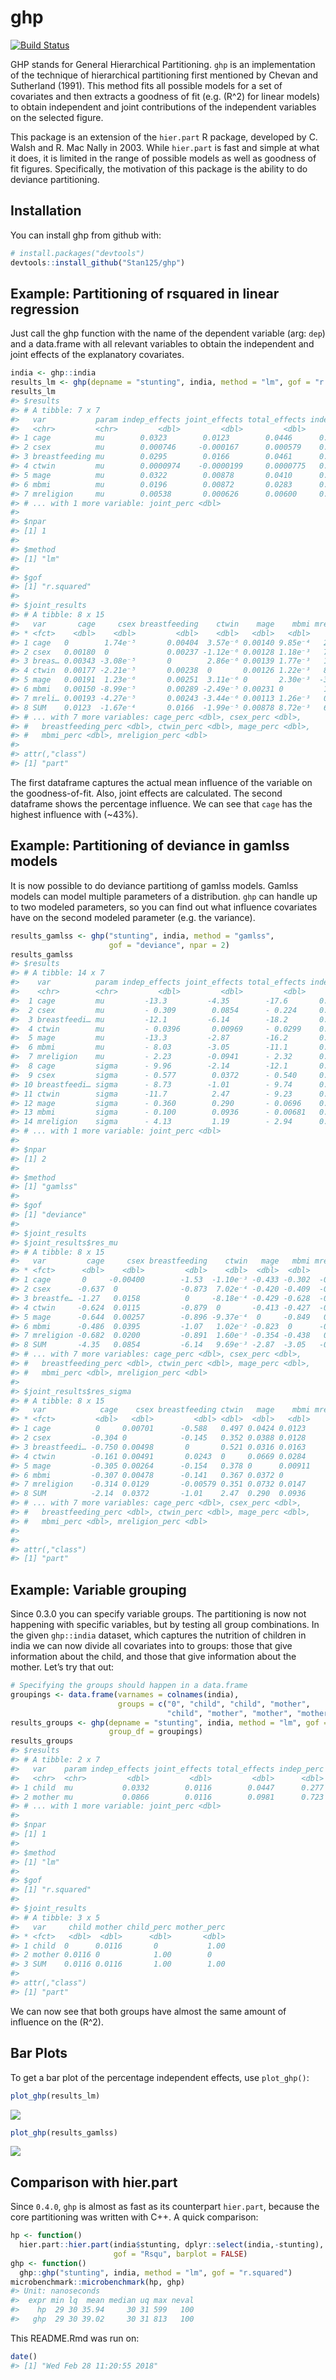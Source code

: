 
<!-- README.md is generated from README.Rmd. Please edit that file -->

# ghp

[![Build
Status](https://travis-ci.org/Stan125/ghp.svg?branch=master)](https://travis-ci.org/Stan125/ghp)

GHP stands for General Hierarchical Partitioning. `ghp` is an
implementation of the technique of hierarchical partitioning first
mentioned by Chevan and Sutherland (1991). This method fits all possible
models for a set of covariates and then extracts a goodness of fit (e.g.
\(R^2\) for linear models) to obtain independent and joint contributions
of the independent variables on the selected figure.

This package is an extension of the `hier.part` R package, developed by
C. Walsh and R. Mac Nally in 2003. While `hier.part` is fast and simple
at what it does, it is limited in the range of possible models as well
as goodness of fit figures. Specifically, the motivation of this package
is the ability to do deviance partitioning.

## Installation

You can install ghp from github with:

``` r
# install.packages("devtools")
devtools::install_github("Stan125/ghp")
```

## Example: Partitioning of rsquared in linear regression

Just call the ghp function with the name of the dependent variable (arg:
`dep`) and a data.frame with all relevant variables to obtain the
independent and joint effects of the explanatory covariates.

``` r
india <- ghp::india
results_lm <- ghp(depname = "stunting", india, method = "lm", gof = "r.squared")
results_lm
#> $results
#> # A tibble: 7 x 7
#>   var           param indep_effects joint_effects total_effects indep_perc
#>   <chr>         <chr>         <dbl>         <dbl>         <dbl>      <dbl>
#> 1 cage          mu        0.0323        0.0123        0.0446      0.269   
#> 2 csex          mu        0.000746     -0.000167      0.000579    0.00623 
#> 3 breastfeeding mu        0.0295        0.0166        0.0461      0.246   
#> 4 ctwin         mu        0.0000974    -0.0000199     0.0000775   0.000814
#> 5 mage          mu        0.0322        0.00878       0.0410      0.269   
#> 6 mbmi          mu        0.0196        0.00872       0.0283      0.164   
#> 7 mreligion     mu        0.00538       0.000626      0.00600     0.0449  
#> # ... with 1 more variable: joint_perc <dbl>
#> 
#> $npar
#> [1] 1
#> 
#> $method
#> [1] "lm"
#> 
#> $gof
#> [1] "r.squared"
#> 
#> $joint_results
#> # A tibble: 8 x 15
#>   var       cage     csex breastfeeding    ctwin    mage    mbmi mreligion
#> * <fct>    <dbl>    <dbl>         <dbl>    <dbl>   <dbl>   <dbl>     <dbl>
#> 1 cage   0        1.74e⁻⁵       0.00404  3.57e⁻⁶ 0.00140 9.85e⁻⁴   2.53e⁻⁴
#> 2 csex   0.00180  0             0.00237 -1.12e⁻⁶ 0.00128 1.18e⁻³   7.06e⁻⁵
#> 3 breas… 0.00343 -3.08e⁻⁵       0        2.86e⁻⁶ 0.00139 1.77e⁻³   1.41e⁻⁴
#> 4 ctwin  0.00177 -2.21e⁻⁵       0.00238  0       0.00126 1.22e⁻³   8.88e⁻⁵
#> 5 mage   0.00191  1.23e⁻⁶       0.00251  3.11e⁻⁶ 0       2.30e⁻³  -3.25e⁻⁵
#> 6 mbmi   0.00150 -8.99e⁻⁵       0.00289 -2.49e⁻⁵ 0.00231 0         1.05e⁻⁴
#> 7 mreli… 0.00193 -4.27e⁻⁵       0.00243 -3.44e⁻⁶ 0.00113 1.26e⁻³   0      
#> 8 SUM    0.0123  -1.67e⁻⁴       0.0166  -1.99e⁻⁵ 0.00878 8.72e⁻³   6.26e⁻⁴
#> # ... with 7 more variables: cage_perc <dbl>, csex_perc <dbl>,
#> #   breastfeeding_perc <dbl>, ctwin_perc <dbl>, mage_perc <dbl>,
#> #   mbmi_perc <dbl>, mreligion_perc <dbl>
#> 
#> attr(,"class")
#> [1] "part"
```

The first dataframe captures the actual mean influence of the variable
on the goodness-of-fit. Also, joint effects are calculated. The second
dataframe shows the percentage influence. We can see that `cage` has the
highest influence with (~43%).

## Example: Partitioning of deviance in gamlss models

It is now possible to do deviance partitiong of gamlss models. Gamlss
models can model multiple parameters of a distribution. `ghp` can handle
up to two modeled parameters, so you can find out what influence
covariates have on the second modeled parameter (e.g. the variance).

``` r
results_gamlss <- ghp("stunting", india, method = "gamlss", 
                      gof = "deviance", npar = 2)
results_gamlss
#> $results
#> # A tibble: 14 x 7
#>    var          param indep_effects joint_effects total_effects indep_perc
#>    <chr>        <chr>         <dbl>         <dbl>         <dbl>      <dbl>
#>  1 cage         mu         -13.3         -4.35        -17.6       0.269   
#>  2 csex         mu         - 0.309        0.0854      - 0.224     0.00628 
#>  3 breastfeedi… mu         -12.1         -6.14        -18.2       0.245   
#>  4 ctwin        mu         - 0.0396       0.00969     - 0.0299    0.000804
#>  5 mage         mu         -13.3         -2.87        -16.2       0.270   
#>  6 mbmi         mu         - 8.03        -3.05        -11.1       0.163   
#>  7 mreligion    mu         - 2.23        -0.0941      - 2.32      0.0453  
#>  8 cage         sigma      - 9.96        -2.14        -12.1       0.280   
#>  9 csex         sigma      - 0.577        0.0372      - 0.540     0.0162  
#> 10 breastfeedi… sigma      - 8.73        -1.01        - 9.74      0.246   
#> 11 ctwin        sigma      -11.7          2.47        - 9.23      0.329   
#> 12 mage         sigma      - 0.360        0.290       - 0.0696    0.0101  
#> 13 mbmi         sigma      - 0.100        0.0936      - 0.00681   0.00282 
#> 14 mreligion    sigma      - 4.13         1.19        - 2.94      0.116   
#> # ... with 1 more variable: joint_perc <dbl>
#> 
#> $npar
#> [1] 2
#> 
#> $method
#> [1] "gamlss"
#> 
#> $gof
#> [1] "deviance"
#> 
#> $joint_results
#> $joint_results$res_mu
#> # A tibble: 8 x 15
#>   var         cage     csex breastfeeding    ctwin   mage   mbmi mreligion
#> * <fct>      <dbl>    <dbl>         <dbl>    <dbl>  <dbl>  <dbl>     <dbl>
#> 1 cage       0     -0.00400        -1.53  -1.10e⁻³ -0.433 -0.302  -0.0747 
#> 2 csex      -0.637  0              -0.873  7.02e⁻⁴ -0.420 -0.409  -0.00566
#> 3 breastfe… -1.27   0.0158          0     -8.18e⁻⁴ -0.429 -0.628  -0.0279 
#> 4 ctwin     -0.624  0.0115         -0.879  0       -0.413 -0.427  -0.0132 
#> 5 mage      -0.644  0.00257        -0.896 -9.37e⁻⁴  0     -0.849   0.0430 
#> 6 mbmi      -0.486  0.0395         -1.07   1.02e⁻² -0.823  0      -0.0156 
#> 7 mreligion -0.682  0.0200         -0.891  1.60e⁻³ -0.354 -0.438   0      
#> 8 SUM       -4.35   0.0854         -6.14   9.69e⁻³ -2.87  -3.05   -0.0941 
#> # ... with 7 more variables: cage_perc <dbl>, csex_perc <dbl>,
#> #   breastfeeding_perc <dbl>, ctwin_perc <dbl>, mage_perc <dbl>,
#> #   mbmi_perc <dbl>, mreligion_perc <dbl>
#> 
#> $joint_results$res_sigma
#> # A tibble: 8 x 15
#>   var            cage    csex breastfeeding ctwin   mage    mbmi mreligion
#> * <fct>         <dbl>   <dbl>         <dbl> <dbl>  <dbl>   <dbl>     <dbl>
#> 1 cage          0     0.00701      -0.588   0.497 0.0424 0.0123      0.162
#> 2 csex         -0.304 0            -0.145   0.352 0.0388 0.0128      0.178
#> 3 breastfeedi… -0.750 0.00498       0       0.521 0.0316 0.0163      0.308
#> 4 ctwin        -0.161 0.00491       0.0243  0     0.0669 0.0284      0.169
#> 5 mage         -0.305 0.00264      -0.154   0.378 0      0.00911     0.202
#> 6 mbmi         -0.307 0.00478      -0.141   0.367 0.0372 0           0.171
#> 7 mreligion    -0.314 0.0129       -0.00579 0.351 0.0732 0.0147      0    
#> 8 SUM          -2.14  0.0372       -1.01    2.47  0.290  0.0936      1.19 
#> # ... with 7 more variables: cage_perc <dbl>, csex_perc <dbl>,
#> #   breastfeeding_perc <dbl>, ctwin_perc <dbl>, mage_perc <dbl>,
#> #   mbmi_perc <dbl>, mreligion_perc <dbl>
#> 
#> 
#> attr(,"class")
#> [1] "part"
```

## Example: Variable grouping

Since 0.3.0 you can specify variable groups. The partitioning is now not
happening with specific variables, but by testing all group
combinations. In the given `ghp::india` dataset, which captures the
nutrition of children in india we can now divide all covariates into to
groups: those that give information about the child, and those that give
information about the mother. Let’s try that out:

``` r
# Specifying the groups should happen in a data.frame 
groupings <- data.frame(varnames = colnames(india), 
                        groups = c("0", "child", "child", "mother", 
                                   "child", "mother", "mother", "mother"))
results_groups <- ghp(depname = "stunting", india, method = "lm", gof = "r.squared",
                      group_df = groupings)
results_groups
#> $results
#> # A tibble: 2 x 7
#>   var    param indep_effects joint_effects total_effects indep_perc
#>   <chr>  <chr>         <dbl>         <dbl>         <dbl>      <dbl>
#> 1 child  mu           0.0332        0.0116        0.0447      0.277
#> 2 mother mu           0.0866        0.0116        0.0981      0.723
#> # ... with 1 more variable: joint_perc <dbl>
#> 
#> $npar
#> [1] 1
#> 
#> $method
#> [1] "lm"
#> 
#> $gof
#> [1] "r.squared"
#> 
#> $joint_results
#> # A tibble: 3 x 5
#>   var     child mother child_perc mother_perc
#> * <fct>   <dbl>  <dbl>      <dbl>       <dbl>
#> 1 child  0      0.0116       0           1.00
#> 2 mother 0.0116 0            1.00        0   
#> 3 SUM    0.0116 0.0116       1.00        1.00
#> 
#> attr(,"class")
#> [1] "part"
```

We can now see that both groups have almost the same amount of influence
on the \(R^2\).

## Bar Plots

To get a bar plot of the percentage independent effects, use
`plot_ghp()`:

``` r
plot_ghp(results_lm)
```

![](figures/barplot-1.png)<!-- -->

``` r
plot_ghp(results_gamlss)
```

![](figures/barplot-2.png)<!-- -->

## Comparison with hier.part

Since `0.4.0`, `ghp` is almost as fast as its counterpart `hier.part`,
because the core partitioning was written with C++. A quick comparison:

``` r
hp <- function()
  hier.part::hier.part(india$stunting, dplyr::select(india,-stunting),
                       gof = "Rsqu", barplot = FALSE)
ghp <- function()
  ghp::ghp("stunting", india, method = "lm", gof = "r.squared")
microbenchmark::microbenchmark(hp, ghp)
#> Unit: nanoseconds
#>  expr min lq  mean median uq max neval
#>    hp  29 30 35.94     30 31 599   100
#>   ghp  29 30 39.02     30 31 813   100
```

This README.Rmd was run on:

``` r
date()
#> [1] "Wed Feb 28 11:20:55 2018"
```
